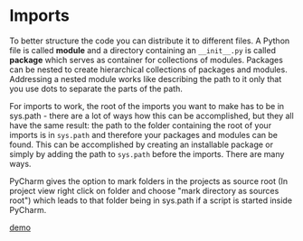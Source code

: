 # Imports

To better structure the code you can distribute it to different files. A Python file is called **module** and a directory containing an `__init__.py` is called **package** which serves as container for collections of modules. Packages can be nested to create hierarchical collections of packages and modules. Addressing a nested module works like describing the path to it only that you use dots to separate the parts of the path.

For imports to work, the root of the imports you want to make has to be in sys.path - there are a lot of ways how this can be accomplished, but they all have the same result: the path to the folder containing the root of your imports is in `sys.path` and therefore your packages and modules can be found. This can be accomplished by creating an installable package or simply by adding the path to `sys.path` before the imports. There are many ways. 

PyCharm gives the option to mark folders in the projects as source root (In project view right click on folder and choose "mark directory as sources root") which leads to that folder being in sys.path if a script is started inside PyCharm.

[demo](src/imports.ipynb)
